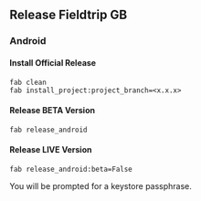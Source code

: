 ## Release Fieldtrip GB

### Android

#### Install Official Release

```
fab clean
fab install_project:project_branch=<x.x.x>
```

#### Release BETA Version

```
fab release_android
```

#### Release LIVE Version

```
fab release_android:beta=False
```

You will be prompted for a keystore passphrase.
